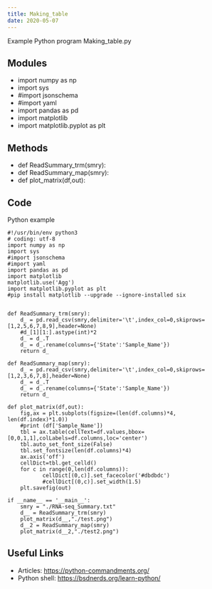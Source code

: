 ```yaml
---
title: Making_table
date: 2020-05-07
---
```

Example Python program Making_table.py

## Modules

* import numpy as np
* import sys
* #import jsonschema
* #import yaml
* import pandas as pd
* import matplotlib
* import matplotlib.pyplot as plt

## Methods

* def ReadSummary_trm(smry):
* def ReadSummary_map(smry):
* def plot_matrix(df,out):

## Code

Python example

    #!/usr/bin/env python3
    # coding: utf-8
    import numpy as np
    import sys
    #import jsonschema
    #import yaml
    import pandas as pd
    import matplotlib
    matplotlib.use('Agg')
    import matplotlib.pyplot as plt
    #pip install matplotlib --upgrade --ignore-installed six
    
    
    def ReadSummary_trm(smry):
        d_ = pd.read_csv(smry,delimiter='\t',index_col=0,skiprows=[1,2,5,6,7,8,9],header=None)
        #d_[1][1:].astype(int)*2
        d_ = d_.T
        d_ = d_.rename(columns={'State':'Sample_Name'}) 
        return d_
    
    def ReadSummary_map(smry):
        d_ = pd.read_csv(smry,delimiter='\t',index_col=0,skiprows=[1,2,3,6,7,8],header=None)
        d_ = d_.T
        d_ = d_.rename(columns={'State':'Sample_Name'}) 
        return d_
    
    def plot_matrix(df,out):
        fig,ax = plt.subplots(figsize=(len(df.columns)*4, len(df.index)*1.0))
        #print (df['Sample_Name'])
        tbl = ax.table(cellText=df.values,bbox=[0,0,1,1],colLabels=df.columns,loc='center')
        tbl.auto_set_font_size(False)
        tbl.set_fontsize(len(df.columns)*4)
        ax.axis('off')
        cellDict=tbl.get_celld()
        for c in range(0,len(df.columns)):
               cellDict[(0,c)].set_facecolor('#dbdbdc')
               #cellDict[(0,c)].set_width(1.5)
        plt.savefig(out)
    
    if __name__ == '__main__':
        smry = "./RNA-seq_Summary.txt"
        d__ = ReadSummary_trm(smry)
        plot_matrix(d__,"./test.png")
        d__2 = ReadSummary_map(smry)
        plot_matrix(d__2,"./test2.png")
    
    
    

## Useful Links

- Articles: https://python-commandments.org/
- Python shell: https://bsdnerds.org/learn-python/
